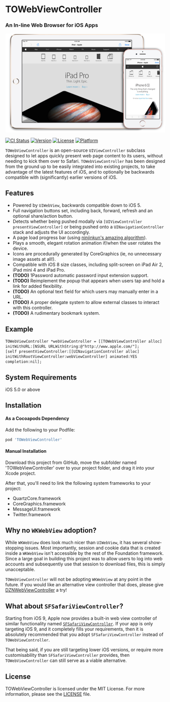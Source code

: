 # TOWebViewController
### An In-line Web Browser for iOS Apps

![TOCropViewController](Screenshots/TOWebViewController-2015.jpg)

[![CI Status](http://img.shields.io/travis/TimOliver/TOWebViewController.svg?style=flat)](http://api.travis-ci.org/TimOliver/TOWebViewController.svg)
[![Version](https://img.shields.io/cocoapods/v/TOWebViewController.svg?style=flat)](http://cocoadocs.org/docsets/TOWebViewController)
[![License](https://img.shields.io/cocoapods/l/TOWebViewController.svg?style=flat)](http://cocoadocs.org/docsets/TOWebViewController)
[![Platform](https://img.shields.io/cocoapods/p/TOWebViewController.svg?style=flat)](http://cocoadocs.org/docsets/TOWebViewController)

`TOWebViewController` is an open-source `UIViewController` subclass designed to let apps quickly present web page content to its users, without needing to kick them over to Safari. `TOWebViewController` has been designed from the ground up to be easily integrated into existing projects, to take advantage of the latest features of iOS, and to optionally be backwards compatible with (significantly) earlier versions of iOS.

## Features
* Powered by `UIWebView`, backwards compatible down to iOS 5.
* Full navigation buttons set, including back, forward, refresh and an optional share/action button.
* Detects whether being pushed modally via `[UIViewController presentViewController]` or being pushed onto a `UINavigationController` stack and adjusts the UI accordingly.
* A page load progress bar  (using [ninjinkun's amazing algorithm](https://github.com/ninjinkun/NJKWebViewProgress)).
* Plays a smooth, elegant rotation animation if/when the user rotates the device.
* Icons are procedurally generated by CoreGraphics (ie, no unnecessary image assets at all!).
* Compatible with iOS 8 size classes, including split-screen on iPad Air 2, iPad mini 4 and iPad Pro.
* **(TODO)** 1Password automatic password input extension support.
* **(TODO)** Reimplement the popup that appears when users tap and hold a link for added flexibility.
* **(TODO)** An optional text field for which users may manually enter in a URL.
* **(TODO)** A proper delegate system to allow external classes to interact with this controller.
* **(TODO)** A rudimentary bookmark system.

## Example
```objc
TOWebViewController *webViewController = [[TOWebViewController alloc] initWithURL:[NSURL URLWithString:@"http://www.apple.com/"];
[self presentViewController:[[UINavigationController alloc] initWithRootViewController:webViewController] animated:YES completion:nil];
```

## System Requirements
iOS 5.0 or above

## Installation

#### As a Cocoapods Dependency

Add the following to your Podfile:
``` ruby
pod 'TOWebViewController'
```

#### Manual Installation

Download this project from GitHub, move the subfolder named 'TOWebViewController' over to your project folder, and drag it into your Xcode project.

After that, you'll need to link the following system frameworks to your project:
* QuartzCore.framework
* CoreGraphics.framework
* MessageUI.framework
* Twitter.framework

## Why no `WKWebView` adoption?
While `WKWebView` does look much nicer than `UIWebView`, it has several show-stopping issues. Most importantly, session and cookie data that is created inside a `WKWebView` isn't accessible by the rest of the Foundation framework. Since a large goal in building this project was to allow users to log into web accounts and subsequently use that session to download files, this is simply unacceptable.

`TOWebViewController` will not be adopting `WKWebView` at any point in the future. If you would like an alternative view controller that does, please give [DZNWebViewController](https://github.com/dzenbot/DZNWebViewController) a try!

## What about `SFSafariViewController`?
Starting from iOS 9, Apple now provides a built-in web view controller of similar functionality named [`SFSafariViewController`](https://developer.apple.com/library/ios/documentation/SafariServices/Reference/SFSafariViewController_Ref/). If your app is only targeting iOS 9, and it completely fills your requirements, then it is absolutely recommended that you adopt `SFSafariViewController` instead of `TOWebViewController`.

That being said, if you are still targeting lower iOS versions, or require more customisability than `SFSafariViewController` provides, then `TOWebViewController` can still serve as a viable alternative.

## License

TOWebViewController is licensed under the MIT License. For more information, please see the [LICENSE](LICENSE) file.
